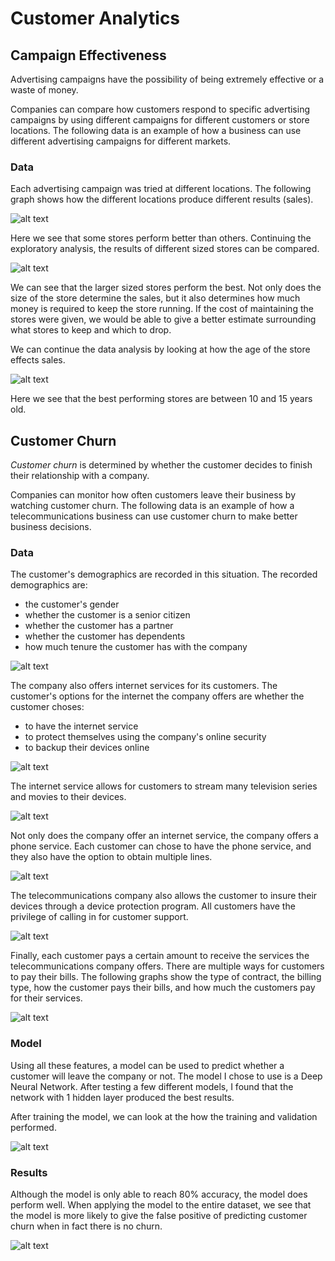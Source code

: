 
# Customer Analytics

## Campaign Effectiveness

Advertising campaigns have the possibility of being extremely effective or a waste of money.

Companies can compare how customers respond to specific advertising campaigns by using different campaigns for different customers or store locations. The following data is an example of how a business can use different advertising campaigns for different markets.

### Data

Each advertising campaign was tried at different locations. The following graph shows how the different locations produce different results (sales).

![alt text](https://raw.githubusercontent.com/tnorlund/CustomerAnalytics/master/SalesPerLocation.png "Sales Per Location")

Here we see that some stores perform better than others. Continuing the exploratory analysis, the results of different sized stores can be compared.

![alt text](https://raw.githubusercontent.com/tnorlund/CustomerAnalytics/master/SalesMarketSize.png "Sales Market Size")

We can see that the larger sized stores perform the best. Not only does the size of the store determine the sales, but it also determines how much money is required to keep the store running. If the cost of maintaining the stores were given, we would be able to give a better estimate surrounding what stores to keep and which to drop. 

We can continue the data analysis by looking at how the age of the store effects sales.

![alt text](https://raw.githubusercontent.com/tnorlund/CustomerAnalytics/master/SalesStoreAge.png "Sales Age of Store")

Here we see that the best performing stores are between 10 and 15 years old. 


## Customer Churn

*Customer churn* is determined by whether the customer decides to finish their relationship with a company. 

Companies can monitor how often customers leave their business by watching customer churn. The following data is an example of how a telecommunications business can use customer churn to make better business decisions.

### Data

The customer's demographics are recorded in this situation. The recorded demographics are:
- the customer's gender
- whether the customer is a senior citizen
- whether the customer has a partner
- whether the customer has dependents
- how much tenure the customer has with the company

![alt text](https://raw.githubusercontent.com/tnorlund/CustomerAnalytics/master/Demographics.png "Customer Demographics")

The company also offers internet services for its customers. The customer's options for the internet the company offers are whether the customer choses:
- to have the internet service
- to protect themselves using the company's online security
- to backup their devices online

![alt text](https://raw.githubusercontent.com/tnorlund/CustomerAnalytics/master/InternetService.png "Internet Service")

The internet service allows for customers to stream many television series and movies to their devices.

![alt text](https://raw.githubusercontent.com/tnorlund/CustomerAnalytics/master/Streaming.png "Internet Service")

Not only does the company offer an internet service, the company offers a phone service. Each customer can chose to have the phone service, and they also have the option to obtain multiple lines.

![alt text](https://raw.githubusercontent.com/tnorlund/CustomerAnalytics/master/PhoneService.png "Phone Service")

The telecommunications company also allows the customer to insure their devices through a device protection program. All customers have the privilege of calling in for customer support.

![alt text](https://raw.githubusercontent.com/tnorlund/CustomerAnalytics/master/Support.png "Phone Service")

Finally, each customer pays a certain amount to receive the services the telecommunications company offers. There are multiple ways for customers to pay their bills. The following graphs show the type of contract, the billing type, how the customer pays their bills, and how much the customers pay for their services.

![alt text](https://raw.githubusercontent.com/tnorlund/CustomerAnalytics/master/Billing.png "Phone Service")

### Model

Using all these features, a model can be used to predict whether a customer will leave the company or not. The model I chose to use is a Deep Neural Network. After testing a few different models, I found that the network with 1 hidden layer produced the best results.

After training the model, we can look at the how the training and validation performed.

![alt text](https://raw.githubusercontent.com/tnorlund/CustomerAnalytics/master/TrainAndValidate.png "Training and Validation")

### Results


Although the model is only able to reach 80% accuracy, the model does perform well. When applying the model to the entire dataset, we see that the model is more likely to give the false positive of predicting customer churn when in fact there is no churn.

![alt text](https://raw.githubusercontent.com/tnorlund/CustomerAnalytics/master/Confusion.png "Confusion Matrix")

